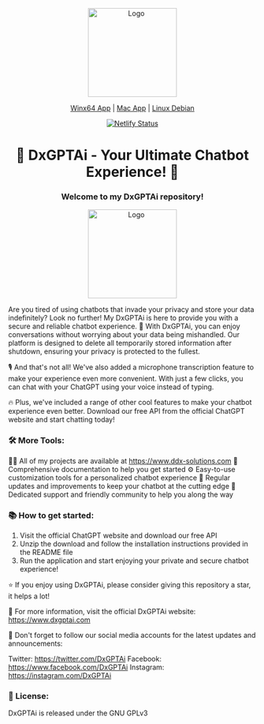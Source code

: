 <html>
  <body>
    <div align="center">
      <img src="https://drive.google.com/uc?id=152rz4oQesWFcPHbJHCMUlAueJFb4zM1d" alt="Logo" width="180" height="180">
    </div>
  </body>
</html>


<p align="center">
  <a href="https://dl.todesktop.com/230509w0j4pa4mf/windows/msi/x64">Winx64 App</a> | 
  <a href="https://dl.todesktop.com/230509w0j4pa4mf/mac/installer/universal">Mac App</a> | 
  <a href="https://dl.todesktop.com/230509w0j4pa4mf/linux/deb/x64">Linux Debian</a>
</p>
<div align="center">
  <a href="https://app.netlify.com/sites/daxgpt-ai/deploys">
    <img src="https://api.netlify.com/api/v1/badges/3fc7db2c-ed81-4e45-9c4c-eb229953b44c/deploy-status" alt="Netlify Status">
  </a>
</div>

<h1 align="center">🤖 DxGPTAi - Your Ultimate Chatbot Experience! 🤖</h1>
<h3 align="center">Welcome to my DxGPTAi repository!</h3>

<div align="center">
  <img src="https://drive.google.com/uc?export=view&id=1FacnBBeMIqJ0zfy1Y3gJqtAFASMT2tGg" alt="Logo" width="180" height="180">
</div>



Are you tired of using chatbots that invade your privacy and store your data indefinitely? Look no further! My DxGPTAi is here to provide you with a secure and reliable chatbot experience. 💬 With DxGPTAi, you can enjoy conversations without worrying about your data being mishandled. Our platform is designed to delete all temporarily stored information after shutdown, ensuring your privacy is protected to the fullest.

🎙️ And that's not all! We've also added a microphone transcription feature to make your experience even more convenient. With just a few clicks, you can chat with your ChatGPT using your voice instead of typing.

🔥 Plus, we've included a range of other cool features to make your chatbot experience even better. Download our free API from the official ChatGPT website and start chatting today!

<h3 align="left">🛠️ More Tools:</h3>

👨‍💻 All of my projects are available at https://www.ddx-solutions.com
📄 Comprehensive documentation to help you get started
⚙️ Easy-to-use customization tools for a personalized chatbot experience
🚀 Regular updates and improvements to keep your chatbot at the cutting edge
💌 Dedicated support and friendly community to help you along the way
<h3 align="left">📚 How to get started:</h3>
<ol>
<li>Visit the official ChatGPT website and download our free API</li>
<li>Unzip the download and follow the installation instructions provided in the README file</li>
<li>Run the application and start enjoying your private and secure chatbot experience!</li>
</ol>

⭐️ If you enjoy using DxGPTAi, please consider giving this repository a star, it helps a lot!

🔗 For more information, visit the official DxGPTAi website: https://www.dxgptai.com

📲 Don't forget to follow our social media accounts for the latest updates and announcements:

Twitter: https://twitter.com/DxGPTAi
Facebook: https://www.facebook.com/DxGPTAi
Instagram: https://instagram.com/DxGPTAi
<h3 align="left">📝 License:</h3>

DxGPTAi is released under the GNU GPLv3
